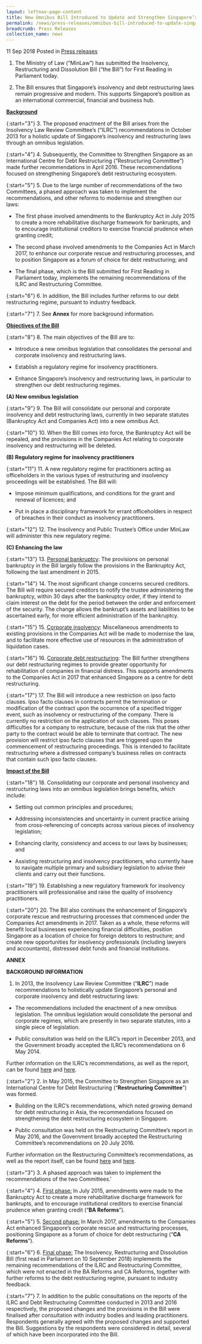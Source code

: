 ```yaml
---
layout: leftnav-page-content
title: New Omnibus Bill Introduced to Update and Strengthen Singapore’s Insolvency and Debt Restructuring Laws
permalink: /news/press-releases/omnibus-bill-introduced-to-update-singapore-insovlency-debtrestructuring-laws
breadcrumb: Press Releases
collection_name: news
---
```


11 Sep 2018 Posted in [Press releases](/news/press-releases)

1. The Ministry of Law (“MinLaw”) has submitted the Insolvency, Restructuring and Dissolution Bill (“the Bill”) for First Reading in Parliament today.

2. The Bill ensures that Singapore’s insolvency and debt restructuring laws remain progressive and modern. This supports Singapore’s position as an international commercial, financial and business hub.

**<u>Background</u>**

{:start="3"}
3. The proposed enactment of the Bill arises from the Insolvency Law Review Committee’s (“ILRC”) recommendations in October 2013 for a holistic update of Singapore’s insolvency and restructuring laws through an omnibus legislation.

{:start="4"}
4. Subsequently, the Committee to Strengthen Singapore as an International Centre for Debt Restructuring (“Restructuring Committee”) made further recommendations in April 2016. These recommendations focused on strengthening Singapore’s debt restructuring ecosystem.

{:start="5"}
5. Due to the large number of recommendations of the two Committees, a phased approach was taken to implement the recommendations, and other reforms to modernise and strengthen our laws:

* The first phase involved amendments to the Bankruptcy Act in July 2015 to create a more rehabilitative discharge framework for bankrupts, and to encourage institutional creditors to exercise financial prudence when granting credit;

* The second phase involved amendments to the Companies Act in March 2017, to enhance our corporate rescue and restructuring processes, and to position Singapore as a forum of choice for debt restructuring; and  

* The final phase, which is the Bill submitted for First Reading in Parliament today, implements the remaining recommendations of the ILRC and Restructuring Committee.

{:start="6"}
6. In addition, the Bill includes further reforms to our debt restructuring regime, pursuant to industry feedback.  

{:start="7"}
7. See **Annex** for more background information.

**<u>Objectives of the Bill</u>**

{:start="8"}
8. The main objectives of the Bill are to:

* Introduce a new omnibus legislation that consolidates the personal and corporate insolvency and restructuring laws.

* Establish a regulatory regime for insolvency practitioners.

* Enhance Singapore’s insolvency and restructuring laws, in particular to strengthen our debt restructuring regimes.

**(A) New omnibus legislation**

{:start="9"}
9. The Bill will consolidate our personal and corporate insolvency and debt restructuring laws, currently in two separate statutes (Bankruptcy Act and Companies Act) into a new omnibus Act. 

{:start="10"}
10. When the Bill comes into force, the Bankruptcy Act will be repealed, and the provisions in the Companies Act relating to corporate insolvency and restructuring will be deleted.

**(B) Regulatory regime for insolvency practitioners**

{:start="11"}
11. A new regulatory regime for practitioners acting as officeholders in the various types of restructuring and insolvency proceedings will be established. The Bill will:

* Impose minimum qualifications, and conditions for the grant and renewal of licences; and

* Put in place a disciplinary framework for errant officeholders in respect of breaches in their conduct as insolvency practitioners.

{:start="12"}
12. The Insolvency and Public Trustee’s Office under MinLaw will administer this new regulatory regime.

**(C) Enhancing the law**

{:start="13"}
13. <u>Personal bankruptcy</u>: The provisions on personal bankruptcy in the Bill largely follow the provisions in the Bankruptcy Act, following the last amendment in 2015.
 
{:start="14"}
14. The most significant change concerns secured creditors. The Bill will require secured creditors to notify the trustee administering the bankruptcy, within 30 days after the bankruptcy order, if they intend to claim interest on the debt for the period between the order and enforcement of the security. The change allows the bankrupt’s assets and liabilities to be ascertained early, for more efficient administration of the bankruptcy.

{:start="15"}
15. <u>Corporate insolvency</u>: Miscellaneous amendments to existing provisions in the Companies Act will be made to modernise the law, and to facilitate more effective use of resources in the administration of liquidation cases.

{:start="16"}
16. <u>Corporate debt restructuring</u>: The Bill further strengthens our debt restructuring regimes to provide greater opportunity for rehabilitation of companies in financial distress. This supports amendments to the Companies Act in 2017 that enhanced Singapore as a centre for debt restructuring.

{:start="17"}
17. The Bill will introduce a new restriction on ipso facto clauses. Ipso facto clauses in contracts permit the termination or modification of the contract upon the occurrence of a specified trigger event, such as insolvency or restructuring of the company. There is currently no restriction on the application of such clauses. This poses difficulties for a company to restructure, because of the risk that the other party to the contract would be able to terminate that contract. The new provision will restrict ipso facto clauses that are triggered upon the commencement of restructuring proceedings. This is intended to facilitate restructuring where a distressed company’s business relies on contracts that contain such ipso facto clauses.

**<u>Impact of the Bill</u>**

{:start="18"}
18. Consolidating our corporate and personal insolvency and restructuring laws into an omnibus legislation brings benefits, which include:

* Setting out common principles and procedures;

* Addressing inconsistencies and uncertainty in current practice arising from cross-referencing of concepts across various pieces of insolvency legislation;

* Enhancing clarity, consistency and access to our laws by businesses; and

* Assisting restructuring and insolvency practitioners, who currently have to navigate multiple primary and subsidiary legislation to advise their clients and carry out their functions.

{:start="19"}
19. Establishing a new regulatory framework for insolvency practitioners will professionalise and raise the quality of insolvency practitioners.

{:start="20"}
20. The Bill also continues the enhancement of Singapore’s corporate rescue and restructuring processes that commenced under the Companies Act amendments in 2017. Taken as a whole, these reforms will benefit local businesses experiencing financial difficulties, position Singapore as a location of choice for foreign debtors to restructure; and create new opportunities for insolvency professionals (including lawyers and accountants), distressed debt funds and financial institutions.

**ANNEX**

**BACKGROUND INFORMATION**
1. In 2013, the Insolvency Law Review Committee (“**ILRC**”) made recommendations to holistically update Singapore’s personal and corporate insolvency and debt restructuring laws:

* The recommendations included the enactment of a new omnibus legislation. The omnibus legislation would consolidate the personal and corporate regimes, which are presently in two separate statutes, into a single piece of legislation.

* Public consultation was held on the ILRC’s report in December 2013, and the Government broadly accepted the ILRC’s recommendations on 6 May 2014.

Further information on the ILRC’s recommendations, as well as the report, can be found [here](/misc/404) and [here](/news/public-consultations/response-to-feedback-from-public-consultation-on-ILRC-report0).

{:start="2"}
2. In May 2015, the Committee to Strengthen Singapore as an International Centre for Debt Restructuring (“**Restructuring Committee**”) was formed. 

* Building on the ILRC’s recommendations, which noted growing demand for debt restructuring in Asia, the recommendations focused on strengthening the debt restructuring ecosystem in Singapore.

* Public consultation was held on the Restructuring Committee’s report in May 2016, and the Government broadly accepted the Restructuring Committee’s recommendations on 20 July 2016.

Further information on the Restructuring Committee’s recommendations, as well as the report itself, can be found [here](/news/public-consultations/public-consultation-on-the-report-of-the-committee-to-strengthen) and [here](/news/press-releases/minlaw-accepts-committee-recommendations-to-strengthen-singapore).

{:start="3"}
3. A phased approach was taken to implement the recommendations of the two Committees.'

{:start="4"}
4. <u>First phase:</u> In July 2015, amendments were made to the Bankruptcy Act to create a more rehabilitative discharge framework for bankrupts, and to encourage institutional creditors to exercise financial prudence when granting credit (“**BA Reforms**”).

{:start="5"}
5. <u>Second phase:</u> In March 2017, amendments to the Companies Act enhanced Singapore’s corporate rescue and restructuring processes, positioning Singapore as a forum of choice for debt restructuring (“**CA Reforms**”).

{:start="6"}
6. <u>Final phase:</u> The Insolvency, Restructuring and Dissolution Bill (first read in Parliament on 10 September 2018) implements the remaining recommendations of the ILRC and Restructuring Committee, which were not enacted in the BA Reforms and CA Reforms, together with further reforms to the debt restructuring regime, pursuant to industry feedback.

{:start="7"}
7. In addition to the public consultations on the reports of the ILRC and Debt Restructuring Committee conducted in 2013 and 2016 respectively, the proposed changes and the provisions in the Bill were finalised after consultation with industry bodies and leading practitioners. Respondents generally agreed with the proposed changes and supported the Bill. Suggestions by the respondents were considered in detail, several of which have been incorporated into the Bill.














